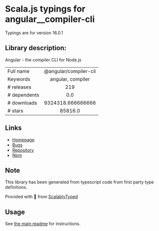 
# Scala.js typings for angular__compiler-cli

Typings are for version 16.0.1

## Library description:
Angular - the compiler CLI for Node.js

|                    |                 |
| ------------------ | :-------------: |
| Full name          | @angular/compiler-cli |
| Keywords           | angular, compiler |
| # releases         | 219 |
| # dependents       | 0.0 |
| # downloads        | 9324318.666666666 |
| # stars            | 85816.0 |

## Links
- [Homepage](https://github.com/angular/angular/tree/main/packages/compiler-cli)
- [Bugs](https://github.com/angular/angular/issues)
- [Repository](https://github.com/angular/angular)
- [Npm](https://www.npmjs.com/package/%40angular%2Fcompiler-cli)
    


## Note
This library has been generated from typescript code from first party type definitions.

Provided with :purple_heart: from [ScalablyTyped](https://github.com/oyvindberg/ScalablyTyped)

## Usage
See [the main readme](../../readme.md) for instructions.


